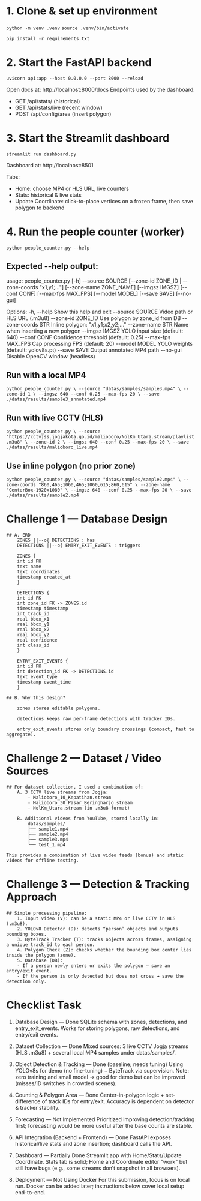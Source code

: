 # 1. Clone & set up environment
`python -m venv .venv`
`source .venv/bin/activate`

`pip install -r requirements.txt`

# 2. Start the FastAPI backend
`uvicorn api:app --host 0.0.0.0 --port 8000 --reload`

Open docs at: http://localhost:8000/docs
Endpoints used by the dashboard:
- GET /api/stats/ (historical)
- GET /api/stats/live (recent window)
- POST /api/config/area (insert polygon)

# 3. Start the Streamlit dashboard
`streamlit run dashboard.py`

Dashboard at: http://localhost:8501

Tabs:
- Home: choose MP4 or HLS URL, live counters
- Stats: historical & live stats
- Update Coordinate: click-to-place vertices on a frozen frame, then save polygon to backend

# 4. Run the people counter (worker)
`python people_counter.py --help`

## Expected --help output:
usage: people_counter.py [-h] --source SOURCE
                         [--zone-id ZONE_ID | --zone-coords "x1,y1;..."]
                         [--zone-name ZONE_NAME]
                         [--imgsz IMGSZ] [--conf CONF]
                         [--max-fps MAX_FPS] [--model MODEL]
                         [--save SAVE] [--no-gui]

Options:
  -h, --help            Show this help and exit
  --source SOURCE       Video path or HLS URL (.m3u8)
  --zone-id ZONE_ID     Use polygon by zone_id from DB
  --zone-coords STR     Inline polygon: "x1,y1;x2,y2;..."
  --zone-name STR       Name when inserting a new polygon
  --imgsz IMGSZ         YOLO input size (default: 640)
  --conf CONF           Confidence threshold (default: 0.25)
  --max-fps MAX_FPS     Cap processing FPS (default: 20)
  --model MODEL         YOLO weights (default: yolov8s.pt)
  --save SAVE           Output annotated MP4 path
  --no-gui              Disable OpenCV window (headless)

## Run with a local MP4

`python people_counter.py \
  --source "datas/samples/sample3.mp4" \
  --zone-id 1 \
  --imgsz 640 --conf 0.25 --max-fps 20 \
  --save ./datas/results/sample3_annotated.mp4`

## Run with live CCTV (HLS)

`python people_counter.py \
  --source "https://cctvjss.jogjakota.go.id/malioboro/NolKm_Utara.stream/playlist.m3u8" \
  --zone-id 2 \
  --imgsz 640 --conf 0.25 --max-fps 20 \
  --save ./datas/results/malioboro_live.mp4`  

## Use inline polygon (no prior zone)

`python people_counter.py \
  --source "datas/samples/sample2.mp4" \
  --zone-coords "860,465;1060,465;1060,615;860,615" \
  --zone-name "CenterBox-1920x1080" \
  --imgsz 640 --conf 0.25 --max-fps 20 \
  --save ./datas/results/sample2.mp4`  


# Challenge 1 — Database Design
    ## A. ERD
        ZONES ||--o{ DETECTIONS : has
        DETECTIONS ||--o{ ENTRY_EXIT_EVENTS : triggers

        ZONES {
        int id PK
        text name
        text coordinates   
        timestamp created_at
        }

        DETECTIONS {
        int id PK
        int zone_id FK -> ZONES.id
        timestamp timestamp
        int track_id
        real bbox_x1
        real bbox_y1
        real bbox_x2
        real bbox_y2
        real confidence
        int class_id
        }
        
        ENTRY_EXIT_EVENTS {
        int id PK
        int detection_id FK -> DETECTIONS.id
        text event_type 
        timestamp event_time
        }

    ## B. Why this design?

        zones stores editable polygons.

        detections keeps raw per-frame detections with tracker IDs.

        entry_exit_events stores only boundary crossings (compact, fast to aggregate).

# Challenge 2 — Dataset / Video Sources

    ## For dataset collection, I used a combination of:
        A. 3 CCTV live streams from Jogja:
            - Malioboro_10_Kepatihan.stream
            - Malioboro_30_Pasar_Beringharjo.stream
            - NolKm_Utara.stream (in .m3u8 format)

        B. Additional videos from YouTube, stored locally in:
            datas/samples/
            ├── sample1.mp4
            ├── sample2.mp4
            ├── sample3.mp4
            └── test_1.mp4

    This provides a combination of live video feeds (bonus) and static videos for offline testing.

# Challenge 3 — Detection & Tracking Approach

    ## Simple processing pipeline:
        1. Input video (V): can be a static MP4 or live CCTV in HLS (.m3u8).
        2. YOLOv8 Detector (D): detects “person” objects and outputs bounding boxes.
        3. ByteTrack Tracker (T): tracks objects across frames, assigning a unique track_id to each person.
        4. Polygon Check (Z): checks whether the bounding box center lies inside the polygon (zone).
        5. Database (DB):
        - If a person newly enters or exits the polygon → save an entry/exit event.
        - If the person is only detected but does not cross → save the detection only.    

# Checklist Task 
1. Database Design — Done
SQLite schema with zones, detections, and entry_exit_events. Works for storing polygons, raw detections, and entry/exit events.

2. Dataset Collection — Done
Mixed sources: 3 live CCTV Jogja streams (HLS .m3u8) + several local MP4 samples under datas/samples/.

3. Object Detection & Tracking — Done (baseline; needs tuning)
Using YOLOv8s for demo (no fine-tuning) + ByteTrack via supervision.
Note: zero training and small model → good for demo but can be improved (misses/ID switches in crowded scenes).

4. Counting & Polygon Area — Done
Center-in-polygon logic + set-difference of track IDs for entry/exit.
Accuracy is dependent on detector & tracker stability.

5. Forecasting — Not Implemented
Prioritized improving detection/tracking first; forecasting would be more useful after the base counts are stable.

6. API Integration (Backend + Frontend) — Done
FastAPI exposes historical/live stats and zone insertion; dashboard calls the API.

7. Dashboard — Partially Done
Streamlit app with Home/Stats/Update Coordinate. 
Stats tab is solid; Home and Coordinate editor "work" but still have bugs (e.g., some streams don’t snapshot in all browsers).

8. Deployment — Not Using Docker
For this submission, focus is on local run. Docker can be added later; instructions below cover local setup end-to-end.
